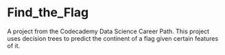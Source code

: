 # Find_the_Flag
A project from the Codecademy Data Science Career Path. This project uses decision trees to predict the continent of a flag given certain features of it.
